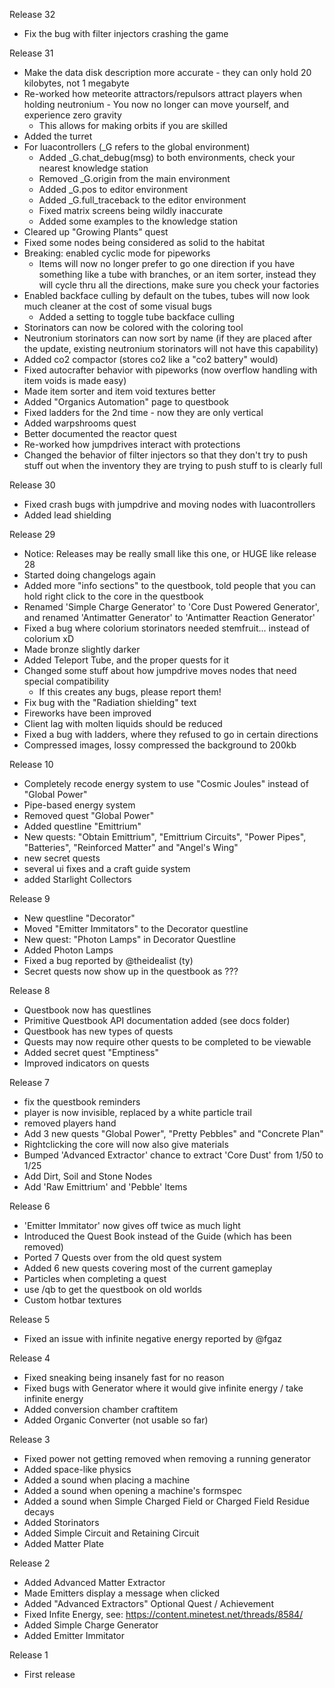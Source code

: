 Release 32
- Fix the bug with filter injectors crashing the game 

Release 31
- Make the data disk description more accurate - they can only hold 20 kilobytes, not 1 megabyte
- Re-worked how meteorite attractors/repulsors attract players when holding neutronium - You now no longer can move yourself, and experience zero gravity
  - This allows for making orbits if you are skilled
- Added the turret
- For luacontrollers (_G refers to the global environment)
  - Added _G.chat_debug(msg) to both environments, check your nearest knowledge station
  - Removed _G.origin from the main environment
  - Added _G.pos to editor environment
  - Added _G.full_traceback to the editor environment
  - Fixed matrix screens being wildly inaccurate
  - Added some examples to the knowledge station
- Cleared up "Growing Plants" quest
- Fixed some nodes being considered as solid to the habitat
- Breaking: enabled cyclic mode for pipeworks
  - Items will now no longer prefer to go one direction if you have something like a tube with branches, or an item sorter, instead they will cycle thru all the directions, make sure you check your factories
- Enabled backface culling by default on the tubes, tubes will now look much cleaner at the cost of some visual bugs
  - Added a setting to toggle tube backface culling
- Storinators can now be colored with the coloring tool
- Neutronium storinators can now sort by name (if they are placed after the update, existing neutronium storinators will not have this capability)
- Added co2 compactor (stores co2 like a "co2 battery" would)
- Fixed autocrafter behavior with pipeworks (now overflow handling with item voids is made easy)
- Made item sorter and item void textures better
- Added "Organics Automation" page to questbook
- Fixed ladders for the 2nd time - now they are only vertical
- Added warpshrooms quest
- Better documented the reactor quest
- Re-worked how jumpdrives interact with protections
- Changed the behavior of filter injectors so that they don't try to push stuff out when the inventory they are trying to push stuff to is clearly full

Release 30
- Fixed crash bugs with jumpdrive and moving nodes with luacontrollers
- Added lead shielding

Release 29
- Notice: Releases may be really small like this one, or HUGE like release 28
- Started doing changelogs again
- Added more "info sections" to the questbook, told people that you can hold right click to the core in the questbook
- Renamed 'Simple Charge Generator' to 'Core Dust Powered Generator', and renamed 'Antimatter Generator' to 'Antimatter Reaction Generator'
- Fixed a bug where colorium storinators needed stemfruit... instead of colorium xD
- Made bronze slightly darker 
- Added Teleport Tube, and the proper quests for it
- Changed some stuff about how jumpdrive moves nodes that need special compatibility
  - If this creates any bugs, please report them!
- Fix bug with the "Radiation shielding" text
- Fireworks have been improved
- Client lag with molten liquids should be reduced
- Fixed a bug with ladders, where they refused to go in certain directions
- Compressed images, lossy compressed the background to 200kb

Release 10
- Completely recode energy system to use "Cosmic Joules" instead of "Global Power"
- Pipe-based energy system
- Removed quest "Global Power"
- Added questline "Emittrium"
- New quests: "Obtain Emittrium", "Emittrium Circuits", "Power Pipes", "Batteries", "Reinforced Matter" and "Angel's Wing"
- new secret quests
- several ui fixes and a craft guide system
- added Starlight Collectors

Release 9
- New questline "Decorator"
- Moved "Emitter Immitators" to the Decorator questline
- New quest: "Photon Lamps" in Decorator Questline
- Added Photon Lamps
- Fixed a bug reported by @theidealist (ty)
- Secret quests now show up in the questbook as ???

Release 8
- Questbook now has questlines
- Primitive Questbook API documentation added (see docs folder)
- Questbook has new types of quests
- Quests may now require other quests to be completed to be viewable
- Added secret quest "Emptiness"
- Improved indicators on quests

Release 7
- fix the questbook reminders
- player is now invisible, replaced by a white particle trail
- removed players hand
- Add 3 new quests "Global Power", "Pretty Pebbles" and "Concrete Plan"
- Rightclicking the core will now also give materials
- Bumped 'Advanced Extractor' chance to extract 'Core Dust' from 1/50 to 1/25
- Add Dirt, Soil and Stone Nodes
- Add 'Raw Emittrium' and 'Pebble' Items

Release 6
- 'Emitter Immitator' now gives off twice as much light
- Introduced the Quest Book instead of the Guide (which has been removed)
- Ported 7 Quests over from the old quest system
- Added 6 new quests covering most of the current gameplay
- Particles when completing a quest
- use /qb to get the questbook on old worlds
- Custom hotbar textures

Release 5
- Fixed an issue with infinite negative energy reported by @fgaz

Release 4
- Fixed sneaking being insanely fast for no reason
- Fixed bugs with Generator where it would give infinite energy / take infinite energy
- Added conversion chamber craftitem
- Added Organic Converter (not usable so far)

Release 3
- Fixed power not getting removed when removing a running generator
- Added space-like physics
- Added a sound when placing a machine
- Added a sound when opening a machine's formspec
- Added a sound when Simple Charged Field or Charged Field Residue decays
- Added Storinators
- Added Simple Circuit and Retaining Circuit
- Added Matter Plate

Release 2
- Added Advanced Matter Extractor
- Made Emitters display a message when clicked
- Added "Advanced Extractors" Optional Quest / Achievement
- Fixed Infite Energy, see: https://content.minetest.net/threads/8584/
- Added Simple Charge Generator
- Added Emitter Immitator

Release 1
- First release
